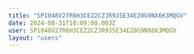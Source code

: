 ```yaml
---
title: "SP1048V27R6H3CEZ2CZJR9J5E34EZ0G9NX6K3MQGV"
date: 2024-08-31T10:09:00.003Z
user: SP1048V27R6H3CEZ2CZJR9J5E34EZ0G9NX6K3MQGV
layout: "users"
---
```

    